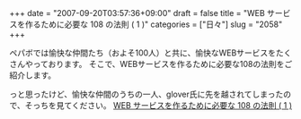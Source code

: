+++
date = "2007-09-20T03:57:36+09:00"
draft = false
title = "WEB サービスを作るために必要な 108 の法則 ( 1 )"
categories = ["日々"]
slug = "2058"
+++

ペパボでは愉快な仲間たち（およそ100人）と共に、愉快なWEBサービスをたくさんやっております。
そこで、WEBサービスを作るために必要な108の法則をご紹介します。

<!--more-->
っと思ったけど、愉快な仲間のうちの一人、glover氏に先を越されてしまったので、そっちを見てください。
<a href="http://glover.jp/2007/09/15/paperboy-presentation-01.php" target="_blank">WEB サービスを作るために必要な 108 の法則 ( 1 )</a>

